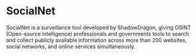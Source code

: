 # SocialNet
SocialNet is a surveillance tool developed by ShadowDragon, giving OSINT (Open-source intelligence) professionals and governments tools to search and collect publicly available information across more than 200 websites, social networks, and online services simultaneously.
